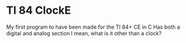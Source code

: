 # TI 84 ClockE

My first program to have been made for the TI 84+ CE in C
Has both a digital and analog section
I mean, what is it other than a clock?
